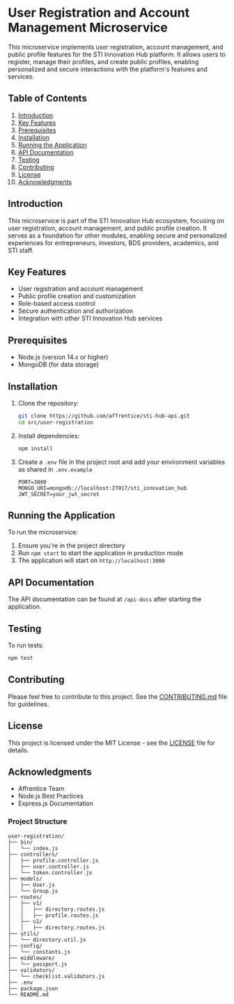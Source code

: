 # User Registration and Account Management Microservice

This microservice implements user registration, account management, and public profile features for the STI Innovation Hub platform. It allows users to register, manage their profiles, and create public profiles, enabling personalized and secure interactions with the platform's features and services.

## Table of Contents

1. [Introduction](#introduction)
2. [Key Features](#key-features)
3. [Prerequisites](#prerequisites)
4. [Installation](#installation)
5. [Running the Application](#running-the-application)
6. [API Documentation](#api-documentation)
7. [Testing](#testing)
8. [Contributing](#contributing)
9. [License](#license)
10. [Acknowledgments](#acknowledgments)

## Introduction

This microservice is part of the STI Innovation Hub ecosystem, focusing on user registration, account management, and public profile creation. It serves as a foundation for other modules, enabling secure and personalized experiences for entrepreneurs, investors, BDS providers, academics, and STI staff.

## Key Features

- User registration and account management
- Public profile creation and customization
- Role-based access control
- Secure authentication and authorization
- Integration with other STI Innovation Hub services

## Prerequisites

- Node.js (version 14.x or higher)
- MongoDB (for data storage)

## Installation

1. Clone the repository:

   ```bash
   git clone https://github.com/affrentice/sti-hub-api.git
   cd src/user-registration
   ```

2. Install dependencies:

   ```bash
   npm install
   ```

3. Create a `.env` file in the project root and add your environment variables as shared in `.env.example`
   ```
   PORT=3000
   MONGO_URI=mongodb://localhost:27017/sti_innovation_hub
   JWT_SECRET=your_jwt_secret
   ```

## Running the Application

To run the microservice:

1. Ensure you're in the project directory
2. Run `npm start` to start the application in production mode
3. The application will start on `http://localhost:3000`

## API Documentation

The API documentation can be found at `/api-docs` after starting the application.

## Testing

To run tests:

```bash
npm test
```

## Contributing

Please feel free to contribute to this project. See the [CONTRIBUTING.md](CONTRIBUTING.md) file for guidelines.

## License

This project is licensed under the MIT License - see the [LICENSE](LICENSE) file for details.

## Acknowledgments

- Affrentice Team
- Node.js Best Practices
- Express.js Documentation

### Project Structure

```
user-registration/
├── bin/
│   └── index.js
├── controllers/
│   ├── profile.controller.js
│   ├── user.controller.js
│   └── token.controller.js
├── models/
│   ├── User.js
│   └── Group.js
├── routes/
│   ├── v1/
│   │   ├── directory.routes.js
│   │   ├── profile.routes.js
│   ├── v2/
│   │   ├── directory.routes.js
├── utils/
│   └── directory.util.js
├── config/
│   └── constants.js
├── middleware/
│   └── passport.js
├── validators/
│   └── checklist.validators.js
├── .env
├── package.json
└── README.md
```
